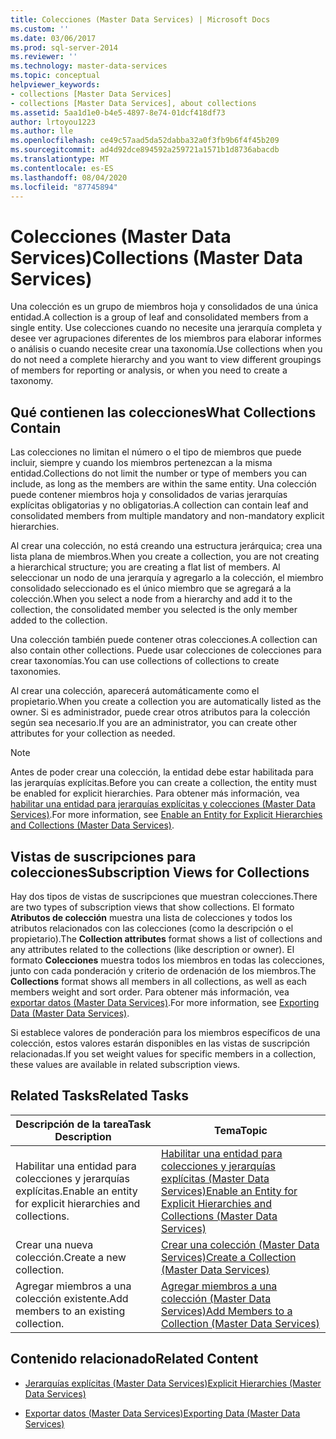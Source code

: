 ```yaml
---
title: Colecciones (Master Data Services) | Microsoft Docs
ms.custom: ''
ms.date: 03/06/2017
ms.prod: sql-server-2014
ms.reviewer: ''
ms.technology: master-data-services
ms.topic: conceptual
helpviewer_keywords:
- collections [Master Data Services]
- collections [Master Data Services], about collections
ms.assetid: 5aa1d1e0-b4e5-4897-8e74-01dcf418df73
author: lrtoyou1223
ms.author: lle
ms.openlocfilehash: ce49c57aad5da52dabba32a0f3fb9b6f4f45b209
ms.sourcegitcommit: ad4d92dce894592a259721a1571b1d8736abacdb
ms.translationtype: MT
ms.contentlocale: es-ES
ms.lasthandoff: 08/04/2020
ms.locfileid: "87745894"
---
```

# <a name="collections-master-data-services"></a><span data-ttu-id="adbd9-102">Colecciones (Master Data Services)</span><span class="sxs-lookup"><span data-stu-id="adbd9-102">Collections (Master Data Services)</span></span>
  <span data-ttu-id="adbd9-103">Una colección es un grupo de miembros hoja y consolidados de una única entidad.</span><span class="sxs-lookup"><span data-stu-id="adbd9-103">A collection is a group of leaf and consolidated members from a single entity.</span></span> <span data-ttu-id="adbd9-104">Use colecciones cuando no necesite una jerarquía completa y desee ver agrupaciones diferentes de los miembros para elaborar informes o análisis o cuando necesite crear una taxonomía.</span><span class="sxs-lookup"><span data-stu-id="adbd9-104">Use collections when you do not need a complete hierarchy and you want to view different groupings of members for reporting or analysis, or when you need to create a taxonomy.</span></span>  
  
## <a name="what-collections-contain"></a><span data-ttu-id="adbd9-105">Qué contienen las colecciones</span><span class="sxs-lookup"><span data-stu-id="adbd9-105">What Collections Contain</span></span>  
 <span data-ttu-id="adbd9-106">Las colecciones no limitan el número o el tipo de miembros que puede incluir, siempre y cuando los miembros pertenezcan a la misma entidad.</span><span class="sxs-lookup"><span data-stu-id="adbd9-106">Collections do not limit the number or type of members you can include, as long as the members are within the same entity.</span></span> <span data-ttu-id="adbd9-107">Una colección puede contener miembros hoja y consolidados de varias jerarquías explícitas obligatorias y no obligatorias.</span><span class="sxs-lookup"><span data-stu-id="adbd9-107">A collection can contain leaf and consolidated members from multiple mandatory and non-mandatory explicit hierarchies.</span></span>  
  
 <span data-ttu-id="adbd9-108">Al crear una colección, no está creando una estructura jerárquica; crea una lista plana de miembros.</span><span class="sxs-lookup"><span data-stu-id="adbd9-108">When you create a collection, you are not creating a hierarchical structure; you are creating a flat list of members.</span></span> <span data-ttu-id="adbd9-109">Al seleccionar un nodo de una jerarquía y agregarlo a la colección, el miembro consolidado seleccionado es el único miembro que se agregará a la colección.</span><span class="sxs-lookup"><span data-stu-id="adbd9-109">When you select a node from a hierarchy and add it to the collection, the consolidated member you selected is the only member added to the collection.</span></span>  
  
 <span data-ttu-id="adbd9-110">Una colección también puede contener otras colecciones.</span><span class="sxs-lookup"><span data-stu-id="adbd9-110">A collection can also contain other collections.</span></span> <span data-ttu-id="adbd9-111">Puede usar colecciones de colecciones para crear taxonomías.</span><span class="sxs-lookup"><span data-stu-id="adbd9-111">You can use collections of collections to create taxonomies.</span></span>  
  
 <span data-ttu-id="adbd9-112">Al crear una colección, aparecerá automáticamente como el propietario.</span><span class="sxs-lookup"><span data-stu-id="adbd9-112">When you create a collection you are automatically listed as the owner.</span></span> <span data-ttu-id="adbd9-113">Si es administrador, puede crear otros atributos para la colección según sea necesario.</span><span class="sxs-lookup"><span data-stu-id="adbd9-113">If you are an administrator, you can create other attributes for your collection as needed.</span></span>  
  
> [!NOTE]  
>  <span data-ttu-id="adbd9-114">Antes de poder crear una colección, la entidad debe estar habilitada para las jerarquías explícitas.</span><span class="sxs-lookup"><span data-stu-id="adbd9-114">Before you can create a collection, the entity must be enabled for explicit hierarchies.</span></span> <span data-ttu-id="adbd9-115">Para obtener más información, vea [habilitar una entidad para jerarquías explícitas y colecciones &#40;Master Data Services&#41;](enable-an-entity-for-explicit-hierarchies-and-collections-master-data-services.md).</span><span class="sxs-lookup"><span data-stu-id="adbd9-115">For more information, see [Enable an Entity for Explicit Hierarchies and Collections &#40;Master Data Services&#41;](enable-an-entity-for-explicit-hierarchies-and-collections-master-data-services.md).</span></span>  
  
## <a name="subscription-views-for-collections"></a><span data-ttu-id="adbd9-116">Vistas de suscripciones para colecciones</span><span class="sxs-lookup"><span data-stu-id="adbd9-116">Subscription Views for Collections</span></span>  
 <span data-ttu-id="adbd9-117">Hay dos tipos de vistas de suscripciones que muestran colecciones.</span><span class="sxs-lookup"><span data-stu-id="adbd9-117">There are two types of subscription views that show collections.</span></span> <span data-ttu-id="adbd9-118">El formato **Atributos de colección** muestra una lista de colecciones y todos los atributos relacionados con las colecciones (como la descripción o el propietario).</span><span class="sxs-lookup"><span data-stu-id="adbd9-118">The **Collection attributes** format shows a list of collections and any attributes related to the collections (like description or owner).</span></span> <span data-ttu-id="adbd9-119">El formato **Colecciones** muestra todos los miembros en todas las colecciones, junto con cada ponderación y criterio de ordenación de los miembros.</span><span class="sxs-lookup"><span data-stu-id="adbd9-119">The **Collections** format shows all members in all collections, as well as each members weight and sort order.</span></span> <span data-ttu-id="adbd9-120">Para obtener más información, vea [exportar datos &#40;Master Data Services&#41;](overview-exporting-data-master-data-services.md).</span><span class="sxs-lookup"><span data-stu-id="adbd9-120">For more information, see [Exporting Data &#40;Master Data Services&#41;](overview-exporting-data-master-data-services.md).</span></span>  
  
 <span data-ttu-id="adbd9-121">Si establece valores de ponderación para los miembros específicos de una colección, estos valores estarán disponibles en las vistas de suscripción relacionadas.</span><span class="sxs-lookup"><span data-stu-id="adbd9-121">If you set weight values for specific members in a collection, these values are available in related subscription views.</span></span>  
  
## <a name="related-tasks"></a><span data-ttu-id="adbd9-122">Related Tasks</span><span class="sxs-lookup"><span data-stu-id="adbd9-122">Related Tasks</span></span>  
  
|<span data-ttu-id="adbd9-123">Descripción de la tarea</span><span class="sxs-lookup"><span data-stu-id="adbd9-123">Task Description</span></span>|<span data-ttu-id="adbd9-124">Tema</span><span class="sxs-lookup"><span data-stu-id="adbd9-124">Topic</span></span>|  
|----------------------|-----------|  
|<span data-ttu-id="adbd9-125">Habilitar una entidad para colecciones y jerarquías explícitas.</span><span class="sxs-lookup"><span data-stu-id="adbd9-125">Enable an entity for explicit hierarchies and collections.</span></span>|[<span data-ttu-id="adbd9-126">Habilitar una entidad para colecciones y jerarquías explícitas &#40;Master Data Services&#41;</span><span class="sxs-lookup"><span data-stu-id="adbd9-126">Enable an Entity for Explicit Hierarchies and Collections &#40;Master Data Services&#41;</span></span>](enable-an-entity-for-explicit-hierarchies-and-collections-master-data-services.md)|  
|<span data-ttu-id="adbd9-127">Crear una nueva colección.</span><span class="sxs-lookup"><span data-stu-id="adbd9-127">Create a new collection.</span></span>|[<span data-ttu-id="adbd9-128">Crear una colección &#40;Master Data Services&#41;</span><span class="sxs-lookup"><span data-stu-id="adbd9-128">Create a Collection &#40;Master Data Services&#41;</span></span>](../../2014/master-data-services/create-a-collection-master-data-services.md)|  
|<span data-ttu-id="adbd9-129">Agregar miembros a una colección existente.</span><span class="sxs-lookup"><span data-stu-id="adbd9-129">Add members to an existing collection.</span></span>|[<span data-ttu-id="adbd9-130">Agregar miembros a una colección &#40;Master Data Services&#41;</span><span class="sxs-lookup"><span data-stu-id="adbd9-130">Add Members to a Collection &#40;Master Data Services&#41;</span></span>](../../2014/master-data-services/add-members-to-a-collection-master-data-services.md)|  
  
## <a name="related-content"></a><span data-ttu-id="adbd9-131">Contenido relacionado</span><span class="sxs-lookup"><span data-stu-id="adbd9-131">Related Content</span></span>  
  
-   [<span data-ttu-id="adbd9-132">Jerarquías explícitas &#40;Master Data Services&#41;</span><span class="sxs-lookup"><span data-stu-id="adbd9-132">Explicit Hierarchies &#40;Master Data Services&#41;</span></span>](../../2014/master-data-services/explicit-hierarchies-master-data-services.md)  
  
-   [<span data-ttu-id="adbd9-133">Exportar datos &#40;Master Data Services&#41;</span><span class="sxs-lookup"><span data-stu-id="adbd9-133">Exporting Data &#40;Master Data Services&#41;</span></span>](overview-exporting-data-master-data-services.md)  
  
  
